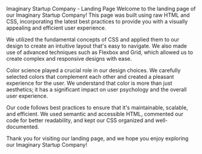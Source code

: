 Imaginary Startup Company - Landing Page
Welcome to the landing page of our Imaginary Startup Company! This page was built using raw HTML and CSS, incorporating the latest best practices to provide you with a visually appealing and efficient user experience.

We utilized the fundamental concepts of CSS and applied them to our design to create an intuitive layout that's easy to navigate. We also made use of advanced techniques such as Flexbox and Grid, which allowed us to create complex and responsive designs with ease.

Color science played a crucial role in our design choices. We carefully selected colors that complement each other and created a pleasant experience for the user. We understand that color is more than just aesthetics; it has a significant impact on user psychology and the overall user experience.

Our code follows best practices to ensure that it's maintainable, scalable, and efficient. We used semantic and accessible HTML, commented our code for better readability, and kept our CSS organized and well-documented.

Thank you for visiting our landing page, and we hope you enjoy exploring our Imaginary Startup Company!



